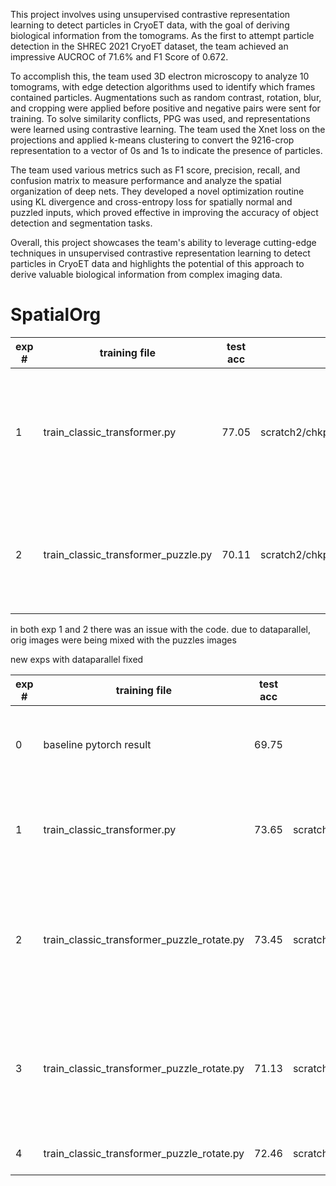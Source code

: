This project involves using unsupervised contrastive representation learning to detect particles in CryoET data, with the goal of deriving biological information from the tomograms. As the first to attempt particle detection in the SHREC 2021 CryoET dataset, the team achieved an impressive AUCROC of 71.6% and F1 Score of 0.672.

To accomplish this, the team used 3D electron microscopy to analyze 10 tomograms, with edge detection algorithms used to identify which frames contained particles. Augmentations such as random contrast, rotation, blur, and cropping were applied before positive and negative pairs were sent for training. To solve similarity conflicts, PPG was used, and representations were learned using contrastive learning. The team used the Xnet loss on the projections and applied k-means clustering to convert the 9216-crop representation to a vector of 0s and 1s to indicate the presence of particles.

The team used various metrics such as F1 score, precision, recall, and confusion matrix to measure performance and analyze the spatial organization of deep nets. They developed a novel optimization routine using KL divergence and cross-entropy loss for spatially normal and puzzled inputs, which proved effective in improving the accuracy of object detection and segmentation tasks.

Overall, this project showcases the team's ability to leverage cutting-edge techniques in unsupervised contrastive representation learning to detect particles in CryoET data and highlights the potential of this approach to derive valuable biological information from complex imaging data.

# SpatialOrg

| exp # | training file                       | test acc | checkpoint                                                              | info                                                                                                      | 
|-------|-------------------------------------|----------|-------------------------------------------------------------------------|-----------------------------------------------------------------------------------------------------------|
| 1     | train_classic_transformer.py        | 77.05    | scratch2/chkpt/spatial_org/train_classic_transformer/res50              | res50 as backbone and 3 layer transformer as final classifier without any augmentation or additional loss |
| 2     | train_classic_transformer_puzzle.py | 70.11    | scratch2/chkpt/spatial_org/train_classic_transformer_puzzle/res18_lr0.1 | res18 with 3x transformer enc with puzzeling idea with loss weights 0.5, 0.5, 0.05, 0.05                  | 

in both exp 1 and 2 there was an issue with the code. due to dataparallel, orig images were being mixed with the puzzles
images

new exps with dataparallel fixed

| exp # | training file                              | test acc | checkpoint                                                                                                      | info                                                                                                       | 
|-------|--------------------------------------------|----------|-----------------------------------------------------------------------------------------------------------------|------------------------------------------------------------------------------------------------------------|
| 0     | baseline pytorch result                    | 69.75    |                                                                                                                 | baseline model which the resnet backbone with a linear classifier                                          |
| 1     | train_classic_transformer.py               | 73.65    | scratch2/chkpt/spatial_org/train_classic_transformer/res18_0.1                                                  | res18 as backbone and 3x transformer enc with only classification loss                                     | 
| 2     | train_classic_transformer_puzzle_rotate.py | 73.45    | scratch2/chkpt/spatial_org/train_classic_transformer_puzzle_rotate/norotate_0.4_0.4_0.1_0.1                     | res18 as backbone and 3x transformer enc with puzzeling idea WITHOUT rotation, loss coefs=0.4,0.4, 0.1,0.1 |
| 3     | train_classic_transformer_puzzle_rotate.py | 71.13    | scratch2/chkpt/spatial_org/train_classic_transformer_puzzle_rotate/rotate_res18_0.4_0.4_0.1_0.1                 | res18 as backbone and 3x transformer enc with puzzeling idea WITH rotation, loss coefs=0.4,0.4, 0.1,0.1    | 
| 4     | train_classic_transformer_puzzle_rotate.py | 72.46    | scratch2/chkpt/spatial_org/train_classic_transformer_puzzle_rotate/norotate_res18_0.4_0.4_0.1_0.1_2xtransformer | exp #2 with 2 transformer encoders                                                                         | 
